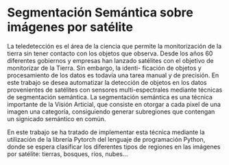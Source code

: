 # Segmentación Semántica sobre imágenes por satélite

La teledetección es el área de la ciencia que permite la monitorización de la tierra sin tener
contacto con los objetos que observa. Desde los años 60 diferentes gobiernos y empresas
han lanzado satélites con el objetivo de monitorizar de la Tierra. Sin embargo, la identi-
ficación de objetos y procesamiento de los datos es todavía una tarea manual y de precisión.
En este trabajo se desea automatizar la detección de objetos en los datos provenientes de
satélites con sensores multi-espectrales mediante técnicas de segmentación semántica. La
segmentación semántica es una técnica importante de la Visión Articial, que consiste en
otorgar a cada pixel de una imagen una categoría, consiguiendo generar subregiones que
contengan un signicado semántico en común.

En este trabajo se ha tratado de implementar esta técnica mediante la utilización de la librería 
Pytorch del lenguaje de programación Python, donde se espera clasificar los diferentes tipos de 
regiones en las imágenes por satélite: tierras, bosques, ríos, nubes...
